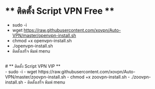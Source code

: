 # ** ติดตั้ง Script VPN Free  ** <br>
- sudo -i
- wget https://raw.githubusercontent.com/xovpn/Auto-VPN/master/openvpn-install.sh
- chmod +x openvpn-install.sh
- ./openvpn-install.sh
- ติดตั้งเสร็จ พิมพ์ menu 
<br>
# ** ติดตั้ง Script VPN VIP  ** <br>
- sudo -i
- wget https://raw.githubusercontent.com/xovpn/Auto-VPN/master/zoovpn-install.sh
- chmod +x zoovpn-install.sh
- ./zoovpn-install.sh
- ติดตั้งเสร็จ พิมพ์ menu 


